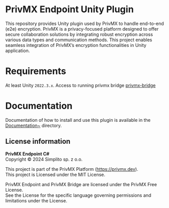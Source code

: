 ﻿# PrivMX Endpoint Unity Plugin

This repository provides Unity plugin used by PrivMX to handle end-to-end (e2e) encryption.
PrivMX is a privacy-focused platform designed to offer secure collaboration solutions by integrating robust encryption across various data types and communication methods.
This project enables seamless integration of PrivMX’s encryption functionalities in Unity application.

# Requirements

At least Unity `2022.3.x`.
Access to running privmx bridge [privmx-bridge](https://github.com/simplito/privmx-bridge)

# Documentation
Documentation of how to install and use this plugin is available in the [Documentation~](./Documentation~) directory.

## License information

**PrivMX Endpoint C#**\
Copyright © 2024 Simplito sp. z o.o.

This project is part of the PrivMX Platform (https://privmx.dev). \
This project is Licensed under the MIT License.

PrivMX Endpoint and PrivMX Bridge are licensed under the PrivMX Free License.\
See the License for the specific language governing permissions and limitations under the License.